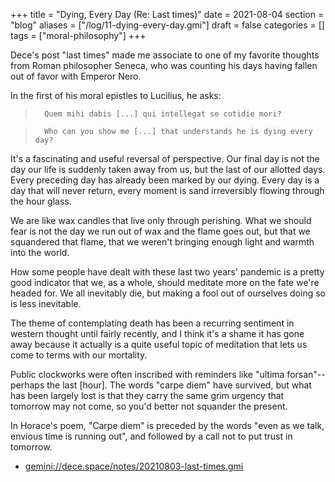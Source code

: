 +++
title = "Dying, Every Day (Re: Last times)"
date = 2021-08-04
section = "blog"
aliases = ["/log/11-dying-every-day.gmi"]
draft = false
categories = []
tags = ["moral-philosophy"]
+++


Dece's post "last times" made me associate to one of my favorite thoughts from Roman philosopher Seneca, who was counting his days having fallen out of favor with Emperor Nero. 

In the first of his moral epistles to Lucilius, he asks:

>       Quem mihi dabis [...] qui intellegat se cotidie mori?

>       Who can you show me [...] that understands he is dying every day?

It's a fascinating and useful reversal of perspective. Our final day is not the day our life is suddenly taken away from us, but the last of our allotted days. Every preceding day has already been marked by our dying. Every day is a day that will never return, every moment is sand irreversibly flowing through the hour glass. 

We are like wax candles that live only through perishing. What we should fear is not the day we run out of wax and the flame goes out, but that we squandered that flame, that we weren't bringing enough light and warmth into the world.

How some people have dealt with these last two years' pandemic is a pretty good indicator that we, as a whole, should meditate more on the fate we're headed for. We all inevitably die, but making a fool out of ourselves doing so is less inevitable.

The theme of contemplating death has been a recurring sentiment in western thought until fairly recently, and I think it's a shame it has gone away because it actually is a quite useful topic of meditation that lets us come to terms with our mortality. 

Public clockworks were often inscribed with reminders like "ultima forsan"--perhaps the last [hour]. The words "carpe diem" have survived, but what has been largely lost is that they carry the same grim urgency that tomorrow may not come, so you'd better not squander the present.

In Horace's poem, "Carpe diem" is preceded by the words "even as we talk, envious time is running out", and followed by a call not to put trust in tomorrow.

* [gemini://dece.space/notes/20210803-last-times.gmi](gemini://dece.space/notes/20210803-last-times.gmi)

